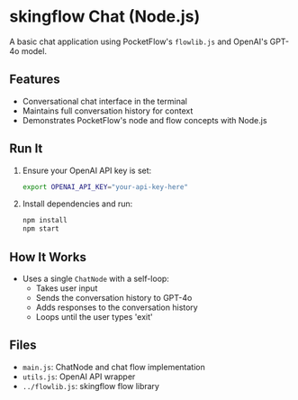 # skingflow Chat (Node.js)

A basic chat application using PocketFlow's `flowlib.js` and OpenAI's GPT-4o model.

## Features
- Conversational chat interface in the terminal
- Maintains full conversation history for context
- Demonstrates PocketFlow's node and flow concepts with Node.js

## Run It
1. Ensure your OpenAI API key is set:
   ```sh
   export OPENAI_API_KEY="your-api-key-here"
   ```
2. Install dependencies and run:
   ```sh
   npm install
   npm start
   ```

## How It Works
- Uses a single `ChatNode` with a self-loop:
  - Takes user input
  - Sends the conversation history to GPT-4o
  - Adds responses to the conversation history
  - Loops until the user types 'exit'

## Files
- `main.js`: ChatNode and chat flow implementation
- `utils.js`: OpenAI API wrapper
- `../flowlib.js`: skingflow flow library
